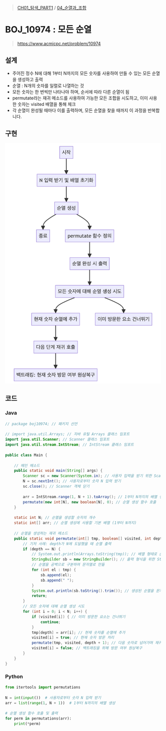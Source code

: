 > [CH01_탐색_PART1](../) / [04_순열과_조합](./)

# BOJ_10974 : 모든 순열
> https://www.acmicpc.net/problem/10974

## 설계
- 주어진 정수 N에 대해 1부터 N까지의 모든 숫자를 사용하여 만들 수 있는 모든 순열을 생성하고 출력
- 순열 : N개의 숫자를 일렬로 나열하는 것
- 모든 숫자는 한 번씩만 나타나야 하며, 순서에 따라 다른 순열이 됨
- permutate라는 재귀 메소드를 사용하여 가능한 모든 조합을 시도하고, 이미 사용한 숫자는 visited 배열을 통해 체크
- 각 순열이 완성될 때마다 이를 출력하며, 모든 순열을 찾을 때까지 이 과정을 반복합니다.

## 구현
![BOJ_10974](./BOJ_10974.png)

## 코드
### Java
```java
// package boj10974; // 패키지 선언

// import java.util.Arrays; // 자바 유틸 Arrays 클래스 임포트
import java.util.Scanner; // Scanner 클래스 임포트
import java.util.stream.IntStream; // IntStream 클래스 임포트

public class Main {

    // 메인 메소드
    public static void main(String[] args) {
        Scanner sc = new Scanner(System.in); // 사용자 입력을 받기 위한 Scanner 객체 생성
        N = sc.nextInt(); // 사용자로부터 숫자 N 입력 받기
        sc.close(); // Scanner 객체 닫기
        
        arr = IntStream.range(1, N + 1).toArray(); // 1부터 N까지의 배열 생성
        permutate(new int[N], new boolean[N], 0); // 순열 생성 함수 호출
    }

    static int N; // 순열을 생성할 숫자의 개수
    static int[] arr; // 순열 생성에 사용할 기본 배열 (1부터 N까지)

    // 순열을 생성하는 재귀 메소드
    public static void permutate(int[] tmp, boolean[] visited, int depth) {
        // 기저 사례: depth가 N에 도달했을 때 순열 출력
        if (depth == N) {
            // System.out.println(Arrays.toString(tmp)); // 배열 형태로 순열 출력
            StringBuilder sb = new StringBuilder(); // 출력 형식을 위한 StringBuilder
            // 순열을 공백으로 구분하여 문자열로 만듦
            for (int el : tmp) {
                sb.append(el);
                sb.append(" ");
            }
            System.out.println(sb.toString().trim()); // 생성된 순열을 문자열로 출력
            return;
        }
        // 모든 숫자에 대해 순열 생성 시도
        for (int i = 0; i < N; i++) {
            if (visited[i]) { // 이미 방문한 요소는 건너뛰기
                continue;
            }
            tmp[depth] = arr[i]; // 현재 숫자를 순열에 추가
            visited[i] = true; // 현재 숫자 방문 처리
            permutate(tmp, visited, depth + 1); // 다음 숫자로 넘어가며 재귀 호출
            visited[i] = false; // 백트래킹을 위해 방문 여부 원상복구
        }
    }
}
```
### Python
```python
from itertools import permutations

N = int(input())  # 사용자로부터 숫자 N 입력 받기
arr = list(range(1, N + 1))  # 1부터 N까지의 배열 생성

# 순열 생성 함수 호출 및 출력
for perm in permutations(arr):
    print(*perm)
```
